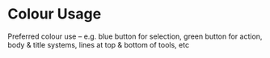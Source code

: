# Colour Usage
Preferred colour use – e.g. blue button for selection, green button for action, body & title systems, lines at
top & bottom of tools, etc
